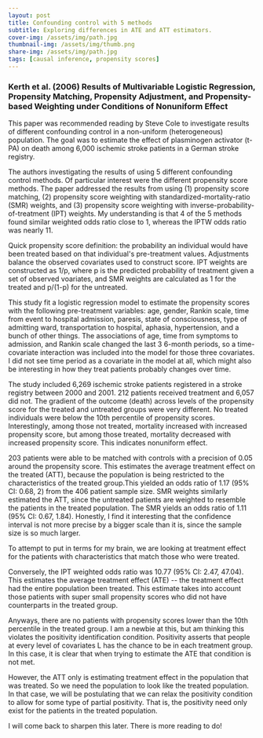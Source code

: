```yaml
---
layout: post
title: Confounding control with 5 methods
subtitle: Exploring differences in ATE and ATT estimators. 
cover-img: /assets/img/path.jpg
thumbnail-img: /assets/img/thumb.png
share-img: /assets/img/path.jpg
tags: [causal inference, propensity scores]
---
```


### Kerth et al. (2006) Results of Multivariable Logistic Regression, Propensity Matching, Propensity Adjustment, and Propensity-based Weighting under Conditions of Nonuniform Effect
This paper was recommended reading by Steve Cole to investigate results of different confounding control in a non-uniform (heterogeneous) population. The goal was to estimate the effect of plasminogen activator (t-PA) on death among 6,000 ischemic stroke patients in a German stroke registry. 

The authors investigating the results of using 5 different confounding control methods. Of particular interest were the different propensity score methods. The paper addressed the results from using (1) propensity score matching, (2) propensity score weighting with standardized-mortality-ratio (SMR) weights, and (3) propensity score weighting with inverse-probability-of-treatment (IPT) weights. My understanding is that 4 of the 5 methods found similar weighted odds ratio close to 1, whereas the IPTW odds ratio was nearly 11. 

Quick propensity score definition: the probability an individual would have been treated based on that individual's pre-treatment values. Adjustments balance the observed covariates used to construct score. IPT weights are constructed as 1/p, where p is the predicted probability of treatment given a set of observed voariates, and SMR weights are calculated as 1 for the treated and p/(1-p) for the untreated. 

This study fit a logistic regression model to estimate the propensity scores with the following pre-treatment variables: age, gender, Rankin scale, time from event to hospital admission, paresis, state of consciousness, type of admitting ward, transportation to hospital, aphasia, hypertension, and a bunch of other things. The associations of age, time from symptoms to admission, and Rankin scale changed the last 3 6-month periods, so a time-covariate interaction was included into the model for those three covariates. I did not see time period as a covariate in the model at all, which might also be interesting in how they treat patients probably changes over time. 

The study included 6,269 ischemic stroke patients registered in a stroke registry between 2000 and 2001. 212 patients received treatment and 6,057 did not. 
The gradient of the outcome (death) across levels of the propensity score for the treated and untreated groups were very different. No treated individuals were below the 10th percentile of propensity scores. Interestingly, among those not treated, mortality increased with increased propensity score, but among those treated, mortality decreased with increased propensity score. This indicates nonuniform effect. 

203 patients were able to be matched with controls with a precision of 0.05 around the propensity score. This estimates the average treatment effect on the treated (ATT), because the population is being restricted to the characteristics of the treated group.This yielded an odds ratio of 1.17 (95% CI: 0.68, 2) from the 406 patient sample size. SMR weights similarly estimated the ATT, since the untreated patients are weighted to resemble the patients in the treated population. The SMR yields an odds ratio of 1.11 (95% CI: 0.67, 1.84). Honestly, I find it interesting that the confidence interval is not more precise by a bigger scale than it is, since the sample size is so much larger. 

To attempt to put in terms for my brain, we are looking at treatment effect for the patients with characteristics that match those who were treated. 

Conversely, the IPT weighted odds ratio was 10.77 (95% CI: 2.47, 47.04). This estimates the average treatment effect (ATE) -- the treatment effect had the entire population been treated. This estimate takes into account those patients with super small propensity scores who did not have counterparts in the treated group. 

Anyways, there are no patients with propensity scores lower than the 10th percentile in the treated group. I am a newbie at this, but am thinking this violates the positivity identification condition. Positivity asserts that people at every level of covariates L has the chance to be in each treatment group. In this case, it is clear that when trying to estimate the ATE that condition is not met. 

However, the ATT only is estimating treatment effect in the population that was treated. So we need the population to look like the treated population. In that case, we will be postulating that we can relax the positivity condition to allow for some type of partial positivity. That is, the positivity need only exist for the patients in the treated population. 

I will come back to sharpen this later. There is more reading to do!
